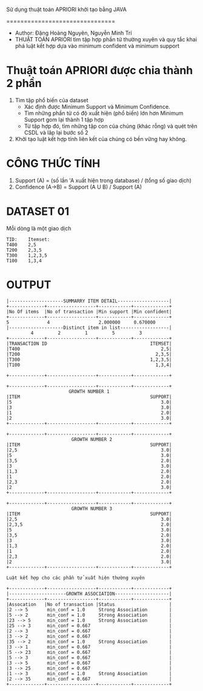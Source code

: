 Sử dụng thuật toán APRIORI khởi tạo bằng JAVA

===============================
* Author: Đặng Hoàng Nguyên, Nguyễn Minh Trí
* THUẬT TOÁN APRIORI tìm tập hợp phần tử thường xuyên và quy tắc khai phá luật kết hợp dựa vào minimum confident và minimum support

Thuật toán APRIORI được chia thành 2 phần 
===
1. Tìm tập phổ biến của dataset
   * Xác định được Minimum Support và Minimum Confidence.
   * Tìm những phần tử có độ xuất hiện (phổ biến) lớn hơn Minimum Support gom lại thành 1 tập hợp
   * Từ tập hợp đó, tìm những tập con của chúng (khác rỗng) và quét trên CSDL và lăp lại bước số 2
2. Khởi tạo luật kết hợp tính liên kết của chúng có bền vững hay không.

CÔNG THỨC TÍNH
===
1. Support (A) = (số lần 'A xuất hiện trong database) / (tổng số giao dịch)
2. Confidence (A->B) = Support (A U B) / Support (A)

DATASET 01
===
Mỗi dòng là một giao dịch
```
TID: 	Itemset: 
T400	2,5
T200	2,3,5
T300	1,2,3,5
T100	1,3,4
```


OUTPUT
===
```
|--------------------SUMMARRY ITEM DETAIL-------------------|
+-------------+------------------+------------+-------------+
|No Of items  |No of transaction |Min support |Min confident|
+-------------+------------------+------------+-------------+
5              4                  2.000000     0.670000
|--------------------Distinct item in list------------------|
         4         2         1         5         3
+-------------+------------------+------------+-------------+
|TRANSACTION ID                                      ITEMSET|
|T400                                                    2,5|
|T200                                                  2,3,5|
|T300                                                1,2,3,5|
|T100                                                  1,3,4|

+-------------+------------------+------------+-------------+
```
```
+-------------+------------------+------------+-------------+
                       GROWTH NUMBER 1 
|ITEM                                                SUPPORT|
|5                                                       3.0|
|3                                                       3.0|
|1                                                       2.0|
|2                                                       3.0|
+-------------+------------------+------------+-------------+
```
```
+-------------+------------------+------------+-------------+
                        GROWTH NUMBER 2
|ITEM                                                SUPPORT|
|2,5                                                     3.0|
|5                                                       3.0|
|3,5                                                     2.0|
|3                                                       3.0|
|1,3                                                     2.0|
|1                                                       2.0|
|2,3                                                     2.0|
|2                                                       3.0|
+-------------+------------------+------------+-------------+
```
```
+-------------+------------------+------------+-------------+
                        GROWTH NUMBER 3
|ITEM                                                SUPPORT|
|2,5                                                     3.0|
|2,3,5                                                   2.0|
|5                                                       3.0|
|3,5                                                     2.0|
|3                                                       3.0|
|1,3                                                     2.0|
|1                                                       2.0|
|2,3                                                     2.0|
|2                                                       3.0|
+-------------+------------------+------------+-------------+
```
```
Luật kết hợp cho các phần tử xuất hiện thường xuyên

+-------------+------------------+------------+-------------+
|---------------------GROWTH ASSOCIATION--------------------|
+-------------+------------------+------------+-------------+
|Assocation   |No of transaction |Status                    |
|2 --> 5       min_conf = 1.0     Strong Association        |
|5 --> 2       min_conf = 1.0     Strong Association        |
|23 --> 5      min_conf = 1.0     Strong Association        |
|25 --> 3      min_conf = 0.667                             |
|2 --> 3       min_conf = 0.667                             |
|3 --> 2       min_conf = 0.667                             |
|35 --> 2      min_conf = 1.0     Strong Association        |
|3 --> 1       min_conf = 0.667                             |
|5 --> 23      min_conf = 0.667                             |
|5 --> 3       min_conf = 0.667                             |
|3 --> 5       min_conf = 0.667                             |
|3 --> 25      min_conf = 0.667                             |
|1 --> 3       min_conf = 1.0     Strong Association        |
|2 --> 35      min_conf = 0.667                             |
+-------------+------------------+------------+-------------+
